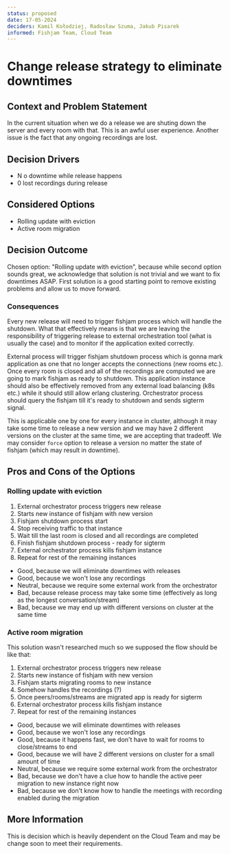 ```yaml
---
status: proposed
date: 17-05-2024
deciders: Kamil Kołodziej, Radosław Szuma, Jakub Pisarek
informed: Fishjam Team, Cloud Team
---
```

# Change release strategy to eliminate downtimes

## Context and Problem Statement

In the current situation when we do a release we are shuting down the server and every room with that.
This is an awful user experience. Another issue is the fact that any ongoing recordings are lost.

## Decision Drivers

* N o downtime while release happens
* 0 lost recordings during release

## Considered Options

* Rolling update with eviction
* Active room migration

## Decision Outcome

Chosen option: "Rolling update with eviction", because
while second option sounds great, we acknowledge that solution is not trivial and we want to fix downtimes ASAP. First solution is a good starting point to remove existing problems and allow us to move forward.

### Consequences

Every new release will need to trigger fishjam process which will handle the shutdown. What that effectively means is that we are leaving the responsibility of triggering release to external orchestration tool (what is usually the case) and to monitor if the application exited correctly.

External process will trigger fishjam shutdown process which is gonna mark application as one that no longer accepts the connections (new rooms etc.). Once every room is closed and all of the recordings are computed we are going to mark fishjam as ready to shutdown. This application instance should also be effectively removed from any external load balancing (k8s etc.) while it should still allow erlang clustering. Orchestrator process should query the fishjam till it's ready to shutdown and sends sigterm signal.

This is applicable one by one for every instance in cluster, although it may take some time to release a new version and we may have 2 different versions on the cluster at the same time, we are accepting that tradeoff. We may consider `force` option to release a version no matter the state of fishjam (which may result in downtime).

## Pros and Cons of the Options

### Rolling update with eviction

1. External orchestrator process triggers new release
2. Starts new instance of fishjam with new version
3. Fishjam shutdown process start
4. Stop receiving traffic to that instance
5. Wait till the last room is closed and all recordings are completed
6. Finish fishjam shutdown process - ready for sigterm
7. External orchestrator process kills fishjam instance
8. Repeat for rest of the remaining instances

* Good, because we will eliminate downtimes with releases
* Good, because we won't lose any recordings
* Neutral, because we require some external work from the orchestrator
* Bad, because release process may take some time (effectively as long as the longest conversation/stream)
* Bad, because we may end up with different versions on cluster at the same time

###  Active room migration

This solution wasn't researched much so we supposed the flow should be like that:

1. External orchestrator process triggers new release
2. Starts new instance of fishjam with new version
3. Fishjam starts migrating rooms to new instance
4. Somehow handles the recordings (?)
5. Once peers/rooms/streams are migrated app is ready for sigterm
6. External orchestrator process kills fishjam instance
7. Repeat for rest of the remaining instances

* Good, because we will eliminate downtimes with releases
* Good, because we won't lose any recordings
* Good, because it happens fast, we don't have to wait for rooms to close/streams to end
* Good, because we will have 2 different versions on cluster for a small amount of time
* Neutral, because we require some external work from the orchestrator
* Bad, because we don't have a clue how to handle the active peer migration to new instance right now
* Bad, because we don't know how to handle the meetings with recording enabled during the migration

## More Information

This is decision which is heavily dependent on the Cloud Team and may be change soon to meet their requirements.